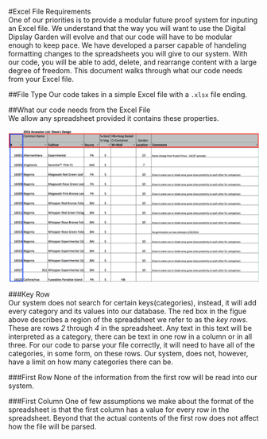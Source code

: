 #Excel File Requirements  
One of our priorities is to provide a modular future proof system for inputing an Excel file. We understand that the way you will want to use the Digital Dipslay Garden will evolve and that our code will have to be modular enough to keep pace. We have developed a parser capable of handeling formatting changes to the spreadsheets you will give to our system. With our code, you will be able to add, delete, and rearrange content with a large degree of freedom. This document walks through what our code needs from your Excel file.  

##File Type
Our code takes in a simple Excel file with a `.xlsx` file ending.

##What our code needs from the Excel File  
We allow any spreadsheet provided it contains these properties. 

![ExampleSpreadSheet](https://github.com/UMM-CSci-3601-S17/digital-display-garden-iteration-1-claudearabo/blob/MakeMarkdownDocumentation/Documentation/Graphics/SpreadSheetRequirements.png)

###Key Row  
Our system does not search for certain keys(categories), instead, it will add every category and its values into our database. The red box in the figue above describes a region of the spreadsheet we refer to as the *key rows*. These are rows *2* through *4* in the spreadsheet. Any text in this text will be interpreted as a category, there can be text in one row in a column or in all three. For our code to parse your file correctly, it will need to have all of the categories, in some form, on these rows. Our system, does not, however, have a limit on how many categories there can be. 

###First Row
None of the information from the first row will be read into our system. 

###First Column
One of few assumptions we make about the format of the spreadsheet is that the first column has a value for every row in the spreadsheet. Beyond that the actual contents of the first row does not affect how the file will be parsed.
